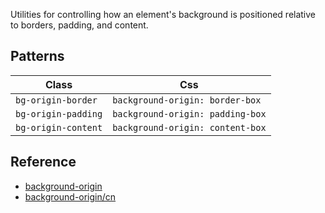 Utilities for controlling how an element's background is positioned relative to borders, padding, and content.

## Patterns

| Class               | Css                              | 
|---------------------|----------------------------------| 
| `bg-origin-border`  | `background-origin: border-box`  |
| `bg-origin-padding` | `background-origin: padding-box` |
| `bg-origin-content` | `background-origin: content-box` |

## Reference

- [background-origin](https://tailwindcss.com/docs/background-origin)
- [background-origin/cn](https://tailwindcss.com/docs/background-origin)
